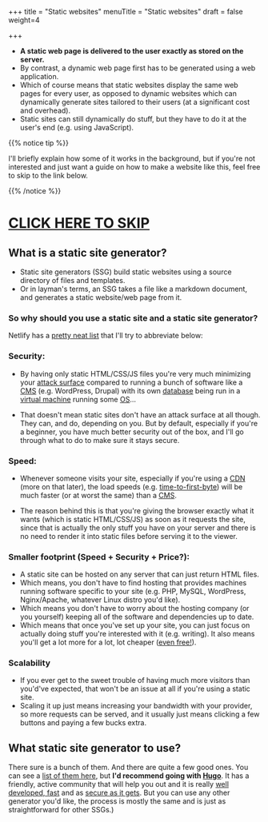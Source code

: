+++
title = "Static websites"
menuTitle = "Static websites"
draft = false
weight=4

+++

- **A static web page is delivered to the user exactly as stored on the server.** 
- By contrast, a dynamic web page first has to be generated using a web application.
- Which of course means that static websites display the same web pages for every user, as opposed to dynamic websites which can dynamically generate sites tailored to their users (at a significant cost and overhead). 
- Static sites can still dynamically do stuff, but they have to do it at the user's end (e.g. using JavaScript).

{{% notice tip %}}

I'll briefly explain how some of it works in the background, but if you're not interested and just want a guide on how to make a website like this, feel free to skip to the link below.

{{% /notice %}}

# [**CLICK HERE TO SKIP**](https://ori.codes/prerequisites)

## What is a static site generator?

- Static site generators (SSG) build static websites using a source directory of files and templates. 
- Or in layman's terms, an SSG takes a file like a markdown document, and generates a static website/web page from it.

### So why should you use a static site and a static site generator? 

Netlify has a [pretty neat list](https://www.netlify.com/blog/2016/05/18/9-reasons-your-site-should-be-static/)  that I'll try to abbreviate below:

### Security:

- By having only static HTML/CSS/JS files you're very much minimizing your [attack surface](https://www.wikiwand.com/en/Attack_surface) compared to running a bunch of software like a [CMS](https://www.wikiwand.com/en/Content_management_system) (e.g. WordPress, Drupal) with its own [database](https://www.wikiwand.com/en/Database#/Database_management_system) being run in a [virtual machine](https://www.wikiwand.com/en/Virtual_machine) running some [OS](https://www.wikiwand.com/en/Operating_system)...

- That doesn't mean static sites don't have an attack surface at all though. They can, and do, depending on you. But by default, especially if you're a beginner, you have much better security out of the box, and I'll go through what to do to make sure it stays secure.

### Speed:

- Whenever someone visits your site, especially if you're using a [CDN](https://www.wikiwand.com/en/Content_delivery_network) (more on that later), the load speeds (e.g. [time-to-first-byte](https://www.wikiwand.com/en/Time_to_first_byte)) will be much faster (or at worst the same) than a [CMS](https://www.wikiwand.com/en/Content_management_system). 

- The reason behind this is that you're giving the browser exactly what it wants (which is static HTML/CSS/JS) as soon as it requests the site, since that is actually the only stuff you have on your server and there is no need to render it into static files before serving it to the viewer.

### Smaller footprint (Speed + Security + Price?):

- A static site can be hosted on any server that can just return HTML files. 
- Which means, you don't have to find hosting that provides machines running software specific to your site (e.g. PHP, MySQL, WordPress, Nginx/Apache, whatever Linux distro you'd like).
- Which means you don't have to worry about the hosting company (or you yourself) keeping all of the software and dependencies up to date.
- Which means that once you've set up your site, you can just focus on actually doing stuff you're interested with it (e.g. writing). It also means you'll get a lot more for a lot, lot cheaper ([even free!](https://www.netlify.com/)). 

### Scalability

- If you ever get to the sweet trouble of having much more visitors than you'd've expected, that won't be an issue at all if you're using a static site. 
- Scaling it up just means increasing your bandwidth with your provider, so more requests can be served, and it usually just means clicking a few buttons and paying a few bucks extra.

## What static site generator to use?

There sure is a bunch of them. And there are quite a few good ones. You can see a [list of them here](https://www.staticgen.com/), but **I'd recommend going with [Hugo](https://gohugo.io/)**. It has a friendly, active community that will help you out and it is really [well developed, fast](https://gohugo.io/about/features/) and as [secure as it gets](https://gohugo.io/about/security-model/). But you can use any other generator you'd like, the process is mostly the same and is just as straightforward for other SSGs.)

